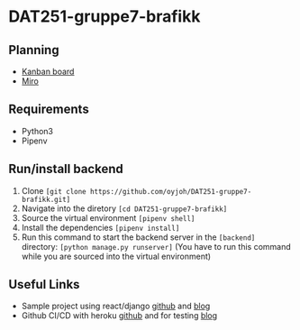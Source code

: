 # DAT251-gruppe7-brafikk

## Planning
- [Kanban board](https://github.com/oyjoh/DAT251-gruppe7-brafikk/projects/1)
- [Miro](https://miro.com/welcome/Ddp1pEl55pSpgQHEHqi676VSzTMRVSdOospUS44sKPiLzDjnuVT7OLJnaKSHkO2W)

## Requirements
* Python3
* Pipenv

## Run/install backend
1. Clone  ```[git clone https://github.com/oyjoh/DAT251-gruppe7-brafikk.git]```
2. Navigate into the diretory ```[cd DAT251-gruppe7-brafikk]```
3. Source the virtual environment ```[pipenv shell]```
4. Install the dependencies ```[pipenv install]```
5. Run this command to start the backend server in the ```[backend]``` directory: ```[python manage.py runserver]``` (You have to run this command while you are sourced into the virtual environment)

## Useful Links
- Sample project using react/django [github](https://github.com/do-community/django-todo-react) and [blog](https://www.digitalocean.com/community/tutorials/build-a-to-do-application-using-django-and-react)
- Github CI/CD with heroku [github](https://github.com/marketplace/actions/heroku-django-deploy) and for testing [blog](https://hacksoft.io/github-actions-in-action-setting-up-django-and-postgres/)
